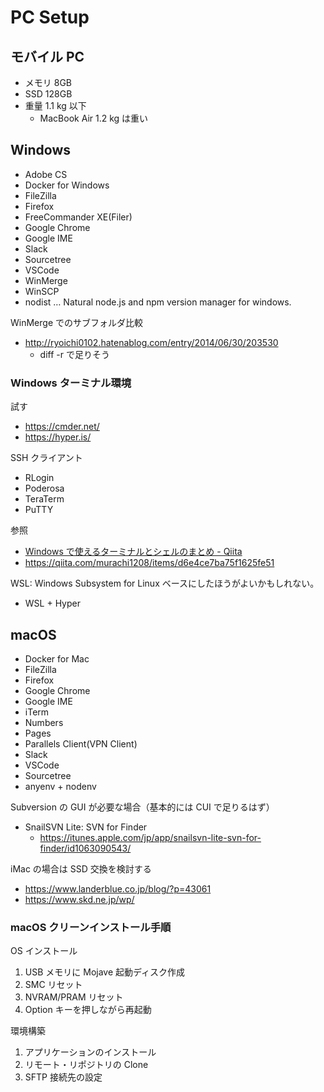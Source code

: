 # PC Setup

## モバイル PC

- メモリ 8GB
- SSD 128GB
- 重量 1.1 kg 以下
  - MacBook Air 1.2 kg は重い

## Windows

- Adobe CS
- Docker for Windows
- FileZilla
- Firefox
- FreeCommander XE(Filer)
- Google Chrome
- Google IME
- Slack
- Sourcetree
- VSCode
- WinMerge
- WinSCP
- nodist … Natural node.js and npm version manager for windows.

WinMerge でのサブフォルダ比較

- <http://ryoichi0102.hatenablog.com/entry/2014/06/30/203530>
  - diff -r で足りそう

### Windows ターミナル環境

試す

- <https://cmder.net/>
- <https://hyper.is/>

SSH クライアント

- RLogin
- Poderosa
- TeraTerm
- PuTTY

参照

- [Windows で使えるターミナルとシェルのまとめ - Qiita](https://qiita.com/Ted-HM/items/9a60f6fcf74bbd79a904)
- <https://qiita.com/murachi1208/items/d6e4ce7ba75f1625fe51>

WSL: Windows Subsystem for Linux ベースにしたほうがよいかもしれない。

- WSL + Hyper

## macOS

- Docker for Mac
- FileZilla
- Firefox
- Google Chrome
- Google IME
- iTerm
- Numbers
- Pages
- Parallels Client(VPN Client)
- Slack
- VSCode
- Sourcetree
- anyenv + nodenv

Subversion の GUI が必要な場合（基本的には CUI で足りるはず）

- SnailSVN Lite: SVN for Finder
  - <https://itunes.apple.com/jp/app/snailsvn-lite-svn-for-finder/id1063090543/>

iMac の場合は SSD 交換を検討する

- <https://www.landerblue.co.jp/blog/?p=43061>
- <https://www.skd.ne.jp/wp/>

### macOS クリーンインストール手順

OS インストール

1. USB メモリに Mojave 起動ディスク作成
1. SMC リセット
1. NVRAM/PRAM リセット
1. Option キーを押しながら再起動

環境構築

1. アプリケーションのインストール
1. リモート・リポジトリの Clone
1. SFTP 接続先の設定
